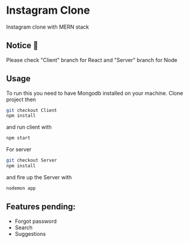 # Instagram Clone
Instagram clone with MERN stack

## Notice 👾
Please check "Client" branch for React and "Server" branch for Node

## Usage
To run this you need to have Mongodb installed on your machine.
Clone project then 
```bash
git checkout Client
npm install
```
and run client with 
```bash
npm start
```
For server 
```bash
git checkout Server
npm install
```
and fire up the Server with
```bash
nodemon app
```

## Features pending:
 - Forgot password
 - Search
 - Suggestions
